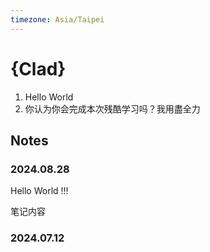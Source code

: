 ```yaml
---
timezone: Asia/Taipei
---
```


# {Clad}

1. Hello World
2. 你认为你会完成本次残酷学习吗？我用盡全力

## Notes

<!-- Content_START -->

### 2024.08.28
Hello World !!!

笔记内容

### 2024.07.12

<!-- Content_END -->
